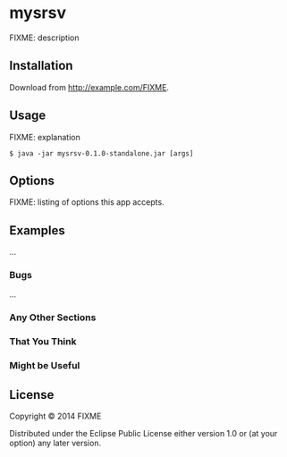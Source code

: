 # mysrsv

FIXME: description

## Installation

Download from http://example.com/FIXME.

## Usage

FIXME: explanation

    $ java -jar mysrsv-0.1.0-standalone.jar [args]

## Options

FIXME: listing of options this app accepts.

## Examples

...

### Bugs

...

### Any Other Sections
### That You Think
### Might be Useful

## License

Copyright © 2014 FIXME

Distributed under the Eclipse Public License either version 1.0 or (at
your option) any later version.
